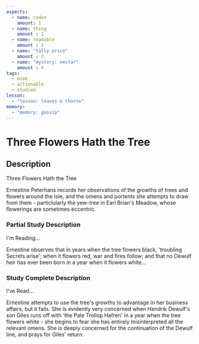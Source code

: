 ```yaml
---
aspects: 
  - name: codex
    amount: 1
  - name: thing
    amount : 1
  - name: readable
    amount : 1
  - name: "tally price"
    amount : 3
  - name: "mystery: nectar"
    amount : 4
tags:
  - book
  - actionable
  - studied
lesson:
  - "lesson: leaves & thorns"
memory:
  - "memory: gossip"
---
```


# Three Flowers Hath the Tree

## Description
Three Flowers Hath the Tree

Ernestine Peterhans records her observations of the growths of trees and flowers around the Isle, and the omens and portents she attempts to draw from them - particlularly the yew-tree in Earl Brian's Meadow, whose flowerings are sometimes eccentric.
### Partial Study Description
I'm Reading...

Ernestine observes that in years when the tree flowers black, 'troubling Secrets arise'; when it flowers red, war and fires follow; and that no Dewulf heir has ever been born in a year when it flowers white...
### Study Complete Description
I've Read...

Ernestine attempts to use the tree's growths to advantage in her business affairs, but it fails. She is evidently very concerned when Hendrik Dewulf's son Giles runs off with 'the Pale Trollop Hafren' in a year when the tree flowers white - she begins to fear she has entirely misinterpreted all the relevant omens. She is deeply concerned for the continuation of the Dewulf line, and prays for Giles' return.